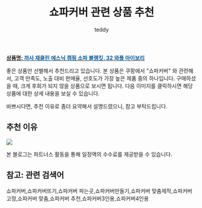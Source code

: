 ﻿---
layout: post
title:  "쇼파커버 관련 상품 추천"
author: teddy
categories: [ 가구/인테리어 ]
tags: [쇼파커버,쇼파커버뜨기,쇼파커버 파는곳,쇼파커버만들기,쇼파커버 맞춤제작,쇼파커버 고정,쇼파커버 맞춤,쇼파커버 추천,쇼파커버3인용,쇼파커버4인용]
image: https://static.coupangcdn.com/image/retail/images/93758124946370-22bbf93c-0e60-4509-850f-5e844e8a471a.jpg 
description: "쿠팡에서 쇼파커버 관련 상품으로 가장 고객 선호도가 높은 제품 중 하나입니다."
---

<a href="https://link.coupang.com/re/AFFSDP?lptag=AF4928167&pageKey=1729748188&itemId=2944306410&vendorItemId=70932856695&traceid=V0-153-2d69120dd3c3483f"><b>상품명: <font color='#01579B'>까사 재클린 에스닉 캠핑 소파 블랭킷, 32 와플 아이보리</font></b></a>

좋은 상품만 선별해서 추천드리고 있습니다.
본 상품은 쿠팡에서 "쇼파커버" 와 관련해서, 고객 만족도, 노출 대비 판매율, 선호도가 가장 높은 제품 중의 하나입니다.
구매하셨을 때, 크게 후회가 되지 않을 상품으로 보시면 됩니다. 
다음 이미지를 클릭하시면 해당 상품에 대한 상세 내용을 보실 수 있습니다.

바쁘시다면, 추천 이유로 좀더 요약해서 설명드렸으니, 참고 부탁드립니다.

## 추천 이유 

<a href="https://link.coupang.com/re/AFFSDP?lptag=AF4928167&pageKey=1729748188&itemId=2944306410&vendorItemId=70932856695&traceid=V0-153-2d69120dd3c3483f"><img src="https://thumbnail9.coupangcdn.com/thumbnails/remote/q89/image/retail/images/167389579470394-25166f23-8ad1-489f-9490-0bbff748a1a5.jpg"></a> 

본 블로그는 파트너스 활동을 통해 일정액의 수수료를 제공받을 수 있습니다.

## 참고: 관련 검색어    
쇼파커버,쇼파커버뜨기,쇼파커버 파는곳,쇼파커버만들기,쇼파커버 맞춤제작,쇼파커버 고정,쇼파커버 맞춤,쇼파커버 추천,쇼파커버3인용,쇼파커버4인용